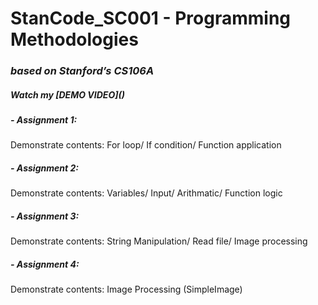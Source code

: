 # StanCode_SC001 - Programming Methodologies 
### *based on Stanford’s CS106A*
##### Watch my *[DEMO VIDEO]*()

##### - Assignment 1: 
Demonstrate contents: For loop/ If condition/ Function application
##### - Assignment 2:
Demonstrate contents: Variables/ Input/ Arithmatic/ Function logic
##### - Assignment 3:
Demonstrate contents: String Manipulation/ Read file/ Image processing
##### - Assignment 4:
Demonstrate contents: Image Processing (SimpleImage)
